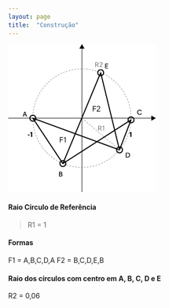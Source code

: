 ```yaml
---
layout: page
title:  "Construção"
---
```


![construção](./../assets/img/construcao1.png)

#### Raio Círculo de Referência
> R1 = 1



#### Formas

F1 = A,B,C,D,A
F2 = B,C,D,E,B


#### Raio dos círculos com centro em A, B, C, D e E

R2 = 0,06
